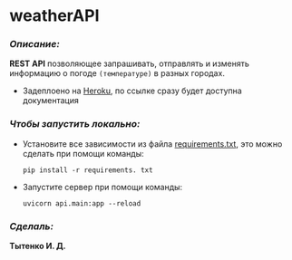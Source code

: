 # __weatherAPI__

### __*Описание:*__

__REST API__ позволяющее запрашивать, отправлять и изменять информацию о погоде `(температуре)` в разных городах.

* Задеплоено на [Heroku](https://practice-2022.herokuapp.com/), по ссылке сразу будет доступна документация

### __*Чтобы запустить локально:*__

* Установите все зависимости из файла [requirements.txt](requirements.txt), это можно сделать при помощи команды: 

    `pip install -r requirements. txt`

* Запустите сервер при помощи команды:

    `uvicorn api.main:app --reload`

### __*Сделаль:*__

__Тытенко И. Д.__